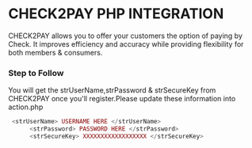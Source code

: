 # CHECK2PAY PHP INTEGRATION

 CHECK2PAY allows you to offer your customers the option of paying by Check. It improves efficiency and accuracy while providing flexibility for both members & consumers.


### Step to Follow
You will get the strUserName,strPassword & strSecureKey from CHECK2PAY once you'll register.Please update these information into action.php

```php
 <strUserName> USERNAME HERE </strUserName>
      <strPassword> PASSWORD HERE </strPassword>
      <strSecureKey> XXXXXXXXXXXXXXXXXX </strSecureKey>
```


